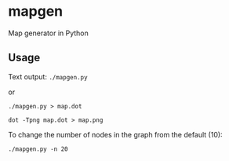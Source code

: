 # mapgen
Map generator in Python

## Usage
Text output: `./mapgen.py`

or

`./mapgen.py > map.dot`

`dot -Tpng map.dot > map.png`

To change the number of nodes in the graph from the default (10):

`./mapgen.py -n 20`

